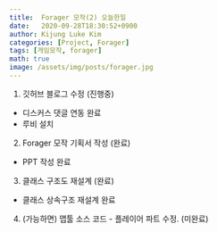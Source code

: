 ```yaml
---
title:  Forager 모작(2) 오늘한일
date:   2020-09-28T18:30:52+0900
author: Kijung Luke Kim
categories: [Project, Forager]
tags: [게임모작, forager]
math: true
image: /assets/img/posts/forager.jpg
---
```


1. 깃허브 블로그 수정 (진행중)
- 디스커스 댓글 연동 완료
- 루비 설치

2. Forager 모작 기획서 작성 (완료)
- PPT 작성 완료

3. 클래스 구조도 재설계 (완료)
- 클래스 상속구조 재설계 완료

4. (가능하면) 맵툴 소스 코드 - 플레이어 파트 수정. (미완료)
